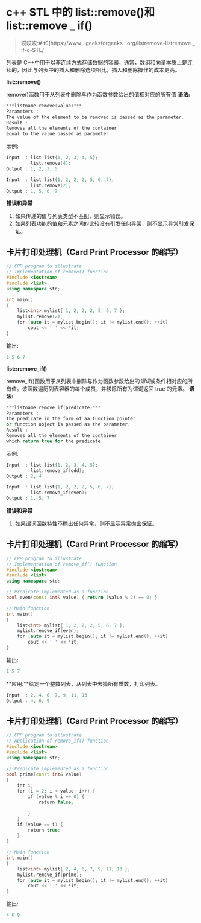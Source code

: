 # c++ STL 中的 list::remove()和 list::remove _ if()

> 哎哎哎:# t0]https://www . geeksforgeeks . org/listremove-listremove _ if-c-STL/

[列表](https://www.geeksforgeeks.org/list-cpp-stl/)是 C++中用于以非连续方式存储数据的容器，通常，数组和向量本质上是连续的，因此与列表中的插入和删除选项相比，插入和删除操作的成本更高。

**list::remove()**

remove()函数用于从列表中删除与作为函数参数给出的值相对应的所有值
**语法:**

```cpp
***listname.remove(value)***
Parameters :
The value of the element to be removed is passed as the parameter.
Result :
Removes all the elements of the container
equal to the value passed as parameter
```

示例:

```cpp
Input  : list list{1, 2, 3, 4, 5};
         list.remove(4);
Output : 1, 2, 3, 5

Input  : list list{1, 2, 2, 2, 5, 6, 7};
         list.remove(2);
Output : 1, 5, 6, 7
```

**错误和异常**

1.  如果传递的值与列表类型不匹配，则显示错误。
2.  如果列表功能的值和元素之间的比较没有引发任何异常，则不显示异常引发保证。

## 卡片打印处理机（Card Print Processor 的缩写）

```cpp
// CPP program to illustrate
// Implementation of remove() function
#include <iostream>
#include <list>
using namespace std;

int main()
{
    list<int> mylist{ 1, 2, 2, 2, 5, 6, 7 };
    mylist.remove(2);
    for (auto it = mylist.begin(); it != mylist.end(); ++it)
        cout << ' ' << *it;
}
```

输出:

```cpp
1 5 6 7
```

**list::remove_if()**

remove_if()函数用于从列表中删除与作为函数参数给出的*谓词*或条件相对应的所有值。该函数遍历列表容器的每个成员，并移除所有为谓词返回 true 的元素。
**语法:**

```cpp
***listname.remove_if(predicate)***
Parameters :
The predicate in the form of aa function pointer
or function object is passed as the parameter.
Result :
Removes all the elements of the container
which return true for the predicate.
```

示例:

```cpp
Input  : list list{1, 2, 3, 4, 5};
         list.remove_if(odd);
Output : 2, 4

Input  : list list{1, 2, 2, 2, 5, 6, 7};
         list.remove_if(even);
Output : 1, 5, 7
```

**错误和异常**

1.  如果谓词函数特性不抛出任何异常，则不显示异常抛出保证。

## 卡片打印处理机（Card Print Processor 的缩写）

```cpp
// CPP program to illustrate
// Implementation of remove_if() function
#include <iostream>
#include <list>
using namespace std;

// Predicate implemented as a function
bool even(const int& value) { return (value % 2) == 0; }

// Main function
int main()
{
    list<int> mylist{ 1, 2, 2, 2, 5, 6, 7 };
    mylist.remove_if(even);
    for (auto it = mylist.begin(); it != mylist.end(); ++it)
        cout << ' ' << *it;
}
```

输出:

```cpp
1 5 7
```

**应用:**给定一个整数列表，从列表中去掉所有质数，打印列表。

```cpp
Input  : 2, 4, 6, 7, 9, 11, 13
Output : 4, 6, 9
```

## 卡片打印处理机（Card Print Processor 的缩写）

```cpp
// CPP program to illustrate
// Application of remove_if() function
#include <iostream>
#include <list>
using namespace std;

// Predicate implemented as a function
bool prime(const int& value)
{
    int i;
    for (i = 2; i < value; i++) {
        if (value % i == 0) {
            return false;

        }
    }
    if (value == i) {
        return true;
    }
}

// Main function
int main()
{
    list<int> mylist{ 2, 4, 6, 7, 9, 11, 13 };
    mylist.remove_if(prime);
    for (auto it = mylist.begin(); it != mylist.end(); ++it)
        cout << ' ' << *it;
}
```

输出:

```cpp
4 6 9
```
